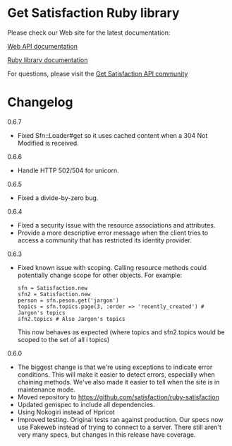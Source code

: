 Get Satisfaction Ruby library
=============================

Please check our Web site for the latest documentation:

[Web API documentation][1]

[Ruby library documentation][2]

For questions, please visit the [Get Satisfaction API community][3]

Changelog
=========
0.6.7

* Fixed Sfn::Loader#get so it uses cached content when a 304 Not Modified is received.

0.6.6

* Handle HTTP 502/504 for unicorn.

0.6.5

* Fixed a divide-by-zero bug.

0.6.4

* Fixed a security issue with the resource associations and attributes.
* Provide a more descriptive error message when the client tries to access a community that has restricted its identity provider.

0.6.3

* Fixed known issue with scoping. Calling resource methods could potentially change scope for
  other objects. For example:

      sfn = Satisfaction.new
      sfn2 = Satisfaction.new
      person = sfn.peson.get('jargon')
      topics = sfn.topics.page(3, :order => 'recently_created') # Jargon's topics
      sfn2.topics # Also Jargon's topics

  This now behaves as expected (where topics and sfn2.topics would be scoped to the set of all i
  topics)

0.6.0

* The biggest change is that we're using exceptions to indicate error conditions. This will make it easier to detect errors, especially when chaining methods. We've also made it easier to tell when the site is in maintenance mode.
* Moved repository to https://github.com/satisfaction/ruby-satisfaction
* Updated gemspec to include all dependencies.
* Using Nokogiri instead of Hpricot
* Improved testing. Original tests ran against production. Our specs now use Fakeweb instead of trying to connect to a server. There still aren't very many specs, but changes in this release have coverage. 

[1]: http://getsatisfaction.com/developers/
[2]: http://getsatisfaction.com/developers/api-libraries
[3]: http://getsatisfaction.com/getsatisfaction/products/satisfaction_satisfaction_api
